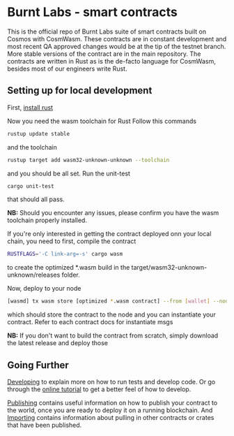 # Burnt Labs - smart contracts

This is the official repo of Burnt Labs suite of smart contracts built on Cosmos with CosmWasm.
These contracts are in constant development and most recent QA approved changes would be at the tip of the testnet branch. More stable versions of the contract are in the main repository. 
The contracts are written in Rust as is the de-facto language for CosmWasm, besides most of our engineers write Rust.

## Setting up for local development
First, [install rust](https://rustup.rs/)

Now you need the wasm toolchain for Rust
Follow this commands
 ```bash
 rustup update stable
 ```
 and the toolchain
 ```bash
 rustup target add wasm32-unknown-unknown --toolchain
 ```
 and you should be all set. Run the unit-test
 ```bash
 cargo unit-test
 ```
 that should all pass.
 
 **NB:** 
 Should you encounter any issues, please confirm you have the wasm toolchain properly installed.

If you're only interested in getting the contract deployed onn your local chain, you need to first, compile the contract 

```bash
RUSTFLAGS='-C link-arg=-s' cargo wasm
```
to create the optimized *.wasm build in the target/wasm32-unknown-unknown/releases folder.

Now, deploy to your node

```bash
[wasmd] tx wasm store [optimized *.wasm contract] --from [wallet] --node [rpc] --chain-id [chain-id] [flags]
```
which should store the contract to the node and you can instantiate your contract. Refer to each contract docs for instantiate msgs

**NB:**
If you don't want to build the contract from scratch, simply download the latest release and deploy those

## Going Further

[Developing](./Developing.md) to explain
more on how to run tests and develop code. Or go through the
[online tutorial](https://docs.cosmwasm.com/) to get a better feel
of how to develop.

[Publishing](./Publishing.md) contains useful information on how to publish your contract
to the world, once you are ready to deploy it on a running blockchain. And
[Importing](./Importing.md) contains information about pulling in other contracts or crates
that have been published.
